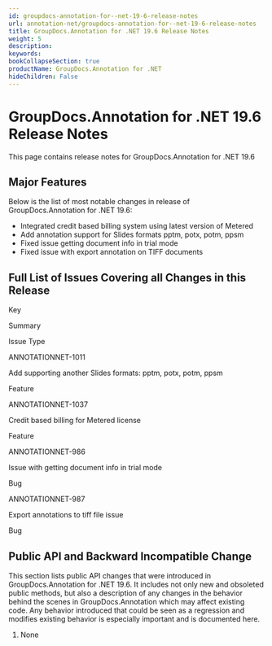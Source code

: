 ```yaml
---
id: groupdocs-annotation-for--net-19-6-release-notes
url: annotation-net/groupdocs-annotation-for--net-19-6-release-notes
title: GroupDocs.Annotation for .NET 19.6 Release Notes
weight: 5
description: 
keywords: 
bookCollapseSection: true
productName: GroupDocs.Annotation for .NET
hideChildren: False
---
```


# GroupDocs.Annotation for .NET 19.6 Release Notes


This page contains release notes for GroupDocs.Annotation for .NET 19.6

## Major Features

Below is the list of most notable changes in release of GroupDocs.Annotation for .NET 19.6:

*   Integrated credit based billing system using latest version of Metered
*   Add annotation support for Slides formats pptm, potx, potm, ppsm
*   Fixed issue getting document info in trial mode
*   Fixed issue with export annotation on TIFF documents

## Full List of Issues Covering all Changes in this Release

Key

Summary

Issue Type

ANNOTATIONNET-1011

Add supporting another Slides formats: pptm, potx, potm, ppsm

Feature

ANNOTATIONNET-1037 

Credit based billing for Metered license

Feature

ANNOTATIONNET-986 

Issue with getting document info in trial mode

Bug

ANNOTATIONNET-987 

Export annotations to tiff file issue

Bug

## Public API and Backward Incompatible Change

This section lists public API changes that were introduced in GroupDocs.Annotation for .NET 19.6. It includes not only new and obsoleted public methods, but also a description of any changes in the behavior behind the scenes in GroupDocs.Annotation which may affect existing code. Any behavior introduced that could be seen as a regression and modifies existing behavior is especially important and is documented here.

1.  None
    


